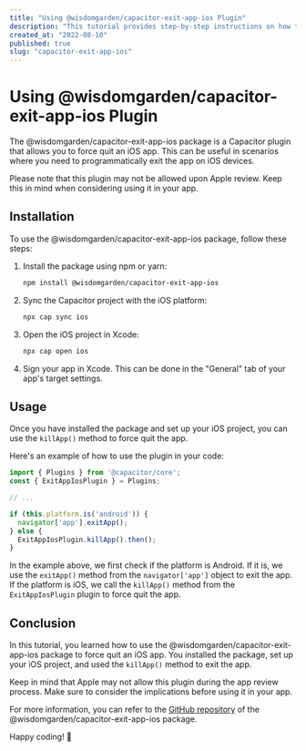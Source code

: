 ```yaml
---
title: "Using @wisdomgarden/capacitor-exit-app-ios Plugin"
description: "This tutorial provides step-by-step instructions on how to use the @wisdomgarden/capacitor-exit-app-ios package to force quit an iOS app."
created_at: "2022-08-10"
published: true
slug: "capacitor-exit-app-ios"
---
```


# Using @wisdomgarden/capacitor-exit-app-ios Plugin

The @wisdomgarden/capacitor-exit-app-ios package is a Capacitor plugin that allows you to force quit an iOS app. This can be useful in scenarios where you need to programmatically exit the app on iOS devices.

Please note that this plugin may not be allowed upon Apple review. Keep this in mind when considering using it in your app.

## Installation

To use the @wisdomgarden/capacitor-exit-app-ios package, follow these steps:

1. Install the package using npm or yarn:

   ```bash
   npm install @wisdomgarden/capacitor-exit-app-ios
   ```

2. Sync the Capacitor project with the iOS platform:

   ```bash
   npx cap sync ios
   ```

3. Open the iOS project in Xcode:

   ```bash
   npx cap open ios
   ```

4. Sign your app in Xcode. This can be done in the "General" tab of your app's target settings.

## Usage

Once you have installed the package and set up your iOS project, you can use the `killApp()` method to force quit the app.

Here's an example of how to use the plugin in your code:

```typescript
import { Plugins } from '@capacitor/core';
const { ExitAppIosPlugin } = Plugins;

// ...

if (this.platform.is('android')) {
  navigator['app'].exitApp();
} else {
  ExitAppIosPlugin.killApp().then();
}
```

In the example above, we first check if the platform is Android. If it is, we use the `exitApp()` method from the `navigator['app']` object to exit the app. If the platform is iOS, we call the `killApp()` method from the `ExitAppIosPlugin` plugin to force quit the app.

## Conclusion

In this tutorial, you learned how to use the @wisdomgarden/capacitor-exit-app-ios package to force quit an iOS app. You installed the package, set up your iOS project, and used the `killApp()` method to exit the app.

Keep in mind that Apple may not allow this plugin during the app review process. Make sure to consider the implications before using it in your app.

For more information, you can refer to the [GitHub repository](https://github.com/tienmanh94hbk/capacitor-exit-app-ios) of the @wisdomgarden/capacitor-exit-app-ios package.

Happy coding! 🚀